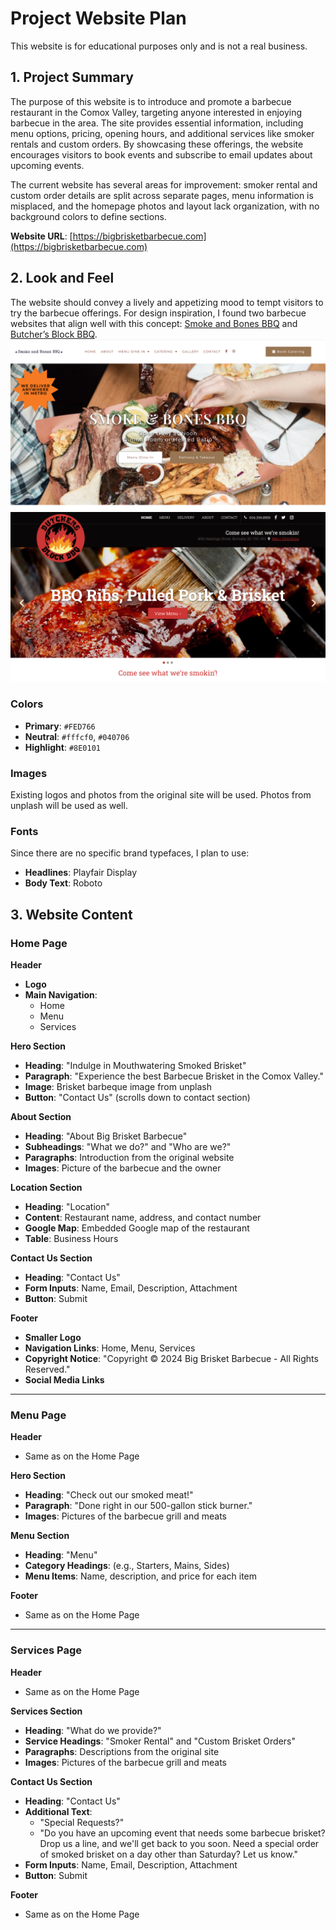 # Project Website Plan
This website is for educational purposes only and is not a real business.


## 1. Project Summary

The purpose of this website is to introduce and promote a barbecue restaurant in the Comox Valley, targeting anyone interested in enjoying barbecue in the area. The site provides essential information, including menu options, pricing, opening hours, and additional services like smoker rentals and custom orders. By showcasing these offerings, the website encourages visitors to book events and subscribe to email updates about upcoming events.

The current website has several areas for improvement: smoker rental and custom order details are split across separate pages, menu information is misplaced, and the homepage photos and layout lack organization, with no background colors to define sections.

**Website URL**: [https://bigbrisketbarbecue.com](https://bigbrisketbarbecue.com)


## 2. Look and Feel

The website should convey a lively and appetizing mood to tempt visitors to try the barbecue offerings. For design inspiration, 
I found two barbecue websites that align well with this concept: [Smoke and Bones BBQ](https://smokeandbones.ca) and [Butcher’s Block BBQ](http://www.butchersblockbbq.com).
![Alt Smoke and Bones BBQ website](images/example1.png)
![Alt Butcher’s Block BBQ website](images/example2.png)

### Colors
- **Primary**: `#FED766`
- **Neutral**: `#fffcf0`, `#040706`
- **Highlight**: `#8E0101`

### Images
Existing logos and photos from the original site will be used. Photos from unplash will be used as well.

### Fonts
Since there are no specific brand typefaces, I plan to use:
- **Headlines**: Playfair Display
- **Body Text**: Roboto


## 3. Website Content

### Home Page

**Header**
- **Logo**
- **Main Navigation**:
  - Home
  - Menu
  - Services

**Hero Section**
- **Heading**: "Indulge in Mouthwatering Smoked Brisket"
- **Paragraph**: "Experience the best Barbecue Brisket in the Comox Valley."
- **Image**: Brisket barbeque image from unplash
- **Button**: "Contact Us" (scrolls down to contact section)

**About Section**
- **Heading**: "About Big Brisket Barbecue"
- **Subheadings**: "What we do?" and "Who are we?"
- **Paragraphs**: Introduction from the original website
- **Images**: Picture of the barbecue and the owner

**Location Section**
- **Heading**: "Location"
- **Content**: Restaurant name, address, and contact number
- **Google Map**: Embedded Google map of the restaurant
- **Table**: Business Hours

**Contact Us Section**
- **Heading**: "Contact Us"
- **Form Inputs**: Name, Email, Description, Attachment
- **Button**: Submit

**Footer**
- **Smaller Logo**
- **Navigation Links**: Home, Menu, Services
- **Copyright Notice**: "Copyright © 2024 Big Brisket Barbecue - All Rights Reserved."
- **Social Media Links**

---

### Menu Page

**Header**
- Same as on the Home Page

**Hero Section**
- **Heading**: "Check out our smoked meat!"
- **Paragraph**: "Done right in our 500-gallon stick burner."
- **Images**: Pictures of the barbecue grill and meats

**Menu Section**
- **Heading**: "Menu"
- **Category Headings**: (e.g., Starters, Mains, Sides)
- **Menu Items**: Name, description, and price for each item

**Footer**
- Same as on the Home Page

---

### Services Page

**Header**
- Same as on the Home Page

**Services Section**
- **Heading**: "What do we provide?"
- **Service Headings**: "Smoker Rental" and "Custom Brisket Orders"
- **Paragraphs**: Descriptions from the original site
- **Images**: Pictures of the barbecue grill and meats

**Contact Us Section**
- **Heading**: "Contact Us"
- **Additional Text**:
  - "Special Requests?"
  - "Do you have an upcoming event that needs some barbecue brisket? Drop us a line, and we'll get back to you soon. Need a special order of smoked brisket on a day other than Saturday? Let us know."
- **Form Inputs**: Name, Email, Description, Attachment
- **Button**: Submit

**Footer**
- Same as on the Home Page
